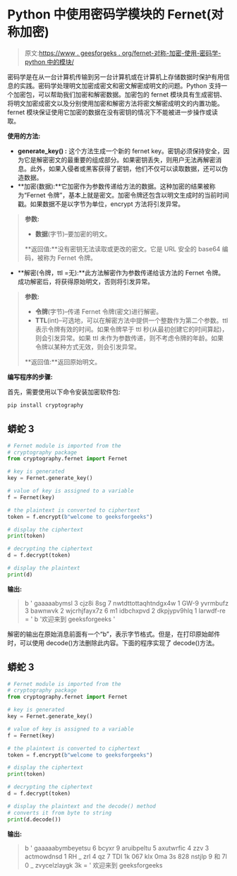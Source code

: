 # Python 中使用密码学模块的 Fernet(对称加密)

> 原文:[https://www . geesforgeks . org/fernet-对称-加密-使用-密码学-python 中的模块/](https://www.geeksforgeeks.org/fernet-symmetric-encryption-using-cryptography-module-in-python/)

密码学是在从一台计算机传输到另一台计算机或在计算机上存储数据时保护有用信息的实践。密码学处理明文加密成密文和密文解密成明文的问题。Python 支持一个加密包，可以帮助我们加密和解密数据。加密包的 fernet 模块具有生成密钥、将明文加密成密文以及分别使用加密和解密方法将密文解密成明文的内置功能。fernet 模块保证使用它加密的数据在没有密钥的情况下不能被进一步操作或读取。

**使用的方法:**

*   **generate_key() :** 这个方法生成一个新的 fernet key。密钥必须保持安全，因为它是解密密文的最重要的组成部分。如果密钥丢失，则用户无法再解密消息。此外，如果入侵者或黑客获得了密钥，他们不仅可以读取数据，还可以伪造数据。
*   **加密(数据):**它加密作为参数传递给方法的数据。这种加密的结果被称为“Fernet 令牌”，基本上就是密文。加密令牌还包含以明文生成时的当前时间戳。如果数据不是以字节为单位，encrypt 方法将引发异常。

> **参数:**
> 
> *   **数据**(字节)–要加密的明文。
> 
> **返回值:**没有密钥无法读取或更改的密文。它是 URL 安全的 base64 编码，被称为 Fernet 令牌。

*   **解密(令牌，ttl =无):**此方法解密作为参数传递给该方法的 Fernet 令牌。成功解密后，将获得原始明文，否则将引发异常。

> **参数:**
> 
> *   **令牌**(字节)–传递 Fernet 令牌(密文)进行解密。
> *   **TTL**(int)–可选地，可以在解密方法中提供一个整数作为第二个参数。ttl 表示令牌有效的时间。如果令牌早于 ttl 秒(从最初创建它的时间算起)，则会引发异常。如果 ttl 未作为参数传递，则不考虑令牌的年龄。如果令牌以某种方式无效，则会引发异常。
> 
> **返回值:**返回原始明文。

**编写程序的步骤:**

首先，需要使用以下命令安装加密软件包:

```py
pip install cryptography

```

## 蟒蛇 3

```py
# Fernet module is imported from the 
# cryptography package
from cryptography.fernet import Fernet

# key is generated
key = Fernet.generate_key()

# value of key is assigned to a variable
f = Fernet(key)

# the plaintext is converted to ciphertext
token = f.encrypt(b"welcome to geeksforgeeks")

# display the ciphertext
print(token)

# decrypting the ciphertext
d = f.decrypt(token)

# display the plaintext
print(d)
```

**输出:**

> b ' gaaaaabymsl 3 cjz8i 8sg 7 nwtdttottaqhtndgx4w 1 GW-9 yvrmbufz 3 bawnwvk 2 wjcrhjfayx7z 6 m1 idbchxpvd 2 dkpjypv9hlq 1 larwdf-re = '
> b '欢迎来到 geeksforgeeks '

解密的输出在原始消息前面有一个“b”，表示字节格式。但是，在打印原始邮件时，可以使用 decode()方法删除此内容。下面的程序实现了 decode()方法。

## 蟒蛇 3

```py
# Fernet module is imported from the 
# cryptography package
from cryptography.fernet import Fernet

# key is generated
key = Fernet.generate_key()

# value of key is assigned to a variable
f = Fernet(key)

# the plaintext is converted to ciphertext
token = f.encrypt(b"welcome to geeksforgeeks")

# display the ciphertext
print(token)

# decrypting the ciphertext
d = f.decrypt(token)

# display the plaintext and the decode() method 
# converts it from byte to string
print(d.decode())
```

**输出:**

> b ' gaaaaabymbeyetsu 6 bcyxr 9 aruibpeltu 5 axutwrfic 4 zzv 3 actmowdnsd 1 RH _ zrl 4 qz 7 TDI 1k 067 klx 0ma 3s 828 nstjlp 9 和 7l 0 _ zvycelzlaygk 3k = '
> 欢迎来到 geeksforgeeks